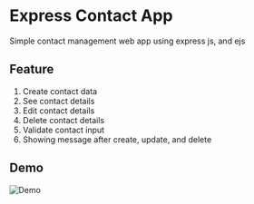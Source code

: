 # Express Contact App

Simple contact management web app using express js, and ejs

## Feature

1. Create contact data
2. See contact details
3. Edit contact details
4. Delete contact details
5. Validate contact input
6. Showing message after create, update, and delete

## Demo

![Demo](./screenshot/express.gif)